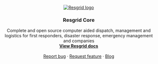 <p align="center">
  <a href="https://resgrid.com/">
    <img src="https://raw.githubusercontent.com/resgrid/core/master/misc/images/Resgrid_TextLogo.png" alt="Resgrid logo">
  </a>
</p>

<h3 align="center">Resgrid Core</h3>

<p align="center">
  Complete and open source computer aided dispatch, management and logistics for first responders, disaster response, emergency management and companies
  <br>
  <a href="https://readthedocs.org/projects/resgrid-core/"><strong>View Resgrid docs</strong></a>
  <br>
  <br>
  <a href="https://github.com/Resgrid/Core/issues/new?template=bug.md">Report bug</a>
  ·
  <a href="https://github.com/Resgrid/Core/issues/new?template=feature.md&labels=feature">Request feature</a>
  ·
  <a href="https://blog.resgrid.com/">Blog</a>
</p>